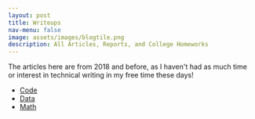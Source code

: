 ```yaml
---
layout: post
title: Writeups
nav-menu: false
image: assets/images/blogtile.png
description: All Articles, Reports, and College Homeworks
---
```


The articles here are from 2018 and before, as I haven't had as much time or interest in technical writing in my free time these days!

* [Code](code)
* [Data](data)
* [Math](math)